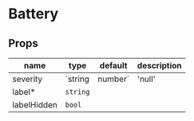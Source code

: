 # Battery

## Props

|name|type|default|description|
|----|----|-------|-----------|
|severity|`string | number`|'null'||
|label*|`string`|||
|labelHidden|`bool`|||


